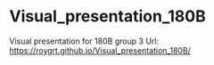 # Visual_presentation_180B
Visual presentation for 180B group 3
Url: https://roygrt.github.io/Visual_presentation_180B/
